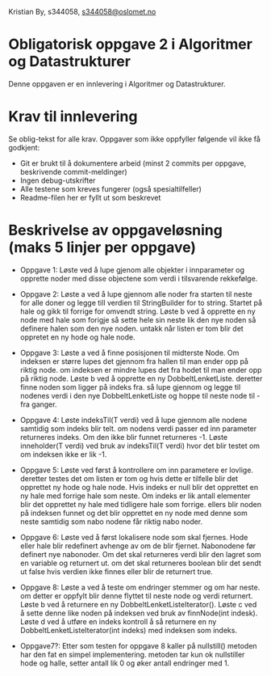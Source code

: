 Kristian By, s344058, s344058@oslomet.no

# Obligatorisk oppgave 2 i Algoritmer og Datastrukturer

Denne oppgaven er en innlevering i Algoritmer og Datastrukturer. 

# Krav til innlevering

Se oblig-tekst for alle krav. Oppgaver som ikke oppfyller følgende vil ikke få godkjent:

* Git er brukt til å dokumentere arbeid (minst 2 commits per oppgave, beskrivende commit-meldinger)	
* Ingen debug-utskrifter
* Alle testene som kreves fungerer (også spesialtilfeller)
* Readme-filen her er fyllt ut som beskrevet

# Beskrivelse av oppgaveløsning (maks 5 linjer per oppgave)

* Oppgave 1: Løste ved å lupe gjenom alle objekter i innparameter og opprette noder med disse objectene som verdi i
 tilsvarende rekkefølge.
 
* Oppgave 2: Løste a ved å lupe gjennom alle noder fra starten til neste for alle doner og legge till verdien til
 StringBuilder for to string. Startet på hale og gikk til forrige for omvendt string. Løste b ved å opprette en ny node
 med hale som forigje så sette hele sin neste lik den nye noden så definere halen som den nye noden. untakk når listen
 er tom blir det oppretet en ny hode og hale node.
 
* Oppgave 3: Løste a ved å finne posisjonen til midterste Node. Om indeksen er større lupes det gjennom fra hallen til
 man ender opp på riktig node. om indeksen er mindre lupes det fra hodet til man ender opp på riktig node. Løste b ved 
 å opprette en ny DobbeltLenketListe. deretter finne noden som ligger på indeks fra. så lupe gjennom og legge til
 nodenes verdi i den nye DobbeltLenketListe og hoppe til neste node til - fra ganger.
 
* Oppgave 4: Løste  indeksTil(T verdi) ved å lupe gjennom alle nodene samtidig som indeks blir telt. om nodens verdi passer ed inn parameter
 returneres indeks. Om den ikke blir funnet returneres -1. Løste inneholder(T verdi) ved bruk av indeksTil(T verdi)
 hvor det blir testet om om indeksen ikke er lik -1.
 
* Oppgave 5: Løste ved først å kontrollere om inn parametere er lovlige. deretter testes det om listen er tom og hvis
 dette er tilfelle blir det opprettet ny hode og hale node. Hvis indeks er null blir det opprettet en ny hale med
 forrige hale som neste. Om indeks er lik antall elementer blir det opprettet ny hale med tidligere hale som forrige.
 ellers blir noden på indeksen funnet og det blir opprettet en ny node med denne som neste samtidig som nabo nodene 
 får riktig nabo noder.
 
* Oppgave 6: Løste ved å først lokalisere node som skal fjernes. Hode eller hale blir redefinert avhenge av om de blir
 fjernet. Nabonodene før definert nye nabonoder. Om det skal returneres verdi blir den lagret som en variable og
 returnert ut. om det skal returneres boolean blir det sendt ut false hvis verdien ikke finnes eller blir de returnert
 true.
  
* Oppgave 8: Løste a ved å teste om endringer stemmer og om har neste. om detter er oppfylt blir denne flyttet til neste
 node og verdi returnert. Løste b ved å returnere en ny DobbeltLenketListeIterator(). Løste c ved å sette denne like
 noden på indeksen ved bruk av finnNode(int indesk). Løste d ved å utføre en indeks kontroll å så returnere en ny 
 DobbeltLenketListeIterator(int indeks) med indeksen som indeks.
 
* Oppgave7?: Etter som testen for oppgave 8 kaller på nullstill() metoden har den fat en simpel implementering. 
 metoden tar kun ok nullstiller hode og halle, setter antall lik 0 og øker antall endringer med 1.






